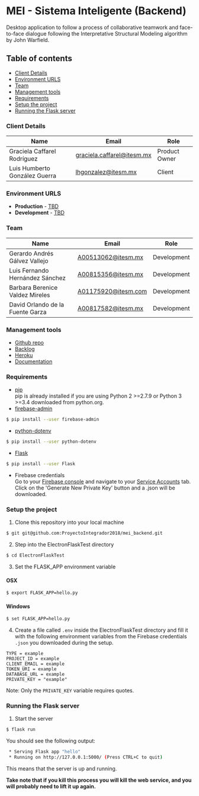 # MEI - Sistema Inteligente (Backend)

Desktop application to follow a process of collaborative teamwork and face-to-face dialogue following the Interpretative Structural Modeling algorithm by John Warfield.

## Table of contents

* [Client Details](#client-details)
* [Environment URLS](#environment-urls)
* [Team](#team)
* [Management tools](#management-tools)
* [Requirements](#requirements)
* [Setup the project](#setup-the-project)
* [Running the Flask server](#running-the-flask-server)


### Client Details

| Name               | Email             | Role |
| ------------------ | ----------------- | ---- |
| Graciela Caffarel Rodríguez | graciela.caffarel@itesm.mx | Product Owner |
| Luis Humberto González Guerra | lhgonzalez@itesm.mx | Client |


### Environment URLS

* **Production** - [TBD](TBD)
* **Development** - [TBD](TBD)

### Team

| Name           | Email             | Role        |
| -------------- | ----------------- | ----------- |
| Gerardo Andrés Gálvez Vallejo | A00513062@itesm.mx | Development |
| Luis Fernando Hernández Sánchez | A00815356@itesm.mx | Development |
| Barbara Berenice Valdez Mireles | A01175920@itesm.com | Development |
| David Orlando de la Fuente Garza | A00817582@itesm.mx | Development |

### Management tools

* [Github repo](https://github.com/ProyectoIntegrador2018/mei_backend)
* [Backlog](https://github.com/ProyectoIntegrador2018/mei_frontend/projects/1)
* [Heroku](https://crowdfront-staging.herokuapp.com/)
* [Documentation](https://drive.google.com/open?id=16-13j8v9uVM7V9z2Gq5vwgKBxlPyn1k9)

### Requirements
* [pip](https://pip.pypa.io/en/stable/installing/)<br/>
pip is already installed if you are using Python 2 >=2.7.9 or Python 3 >=3.4 downloaded from python.org.
* [firebase-admin](https://firebase.google.com/docs/admin/setup)
```bash
$ pip install --user firebase-admin
```
* [python-dotenv](https://github.com/theskumar/python-dotenv)
```bash
$ pip install --user python-dotenv
```
* [Flask](https://pypi.org/project/Flask/)
```bash
$ pip install --user Flask
```
* Firebase credentials<br/>
Go to your [Firebase console](https://console.firebase.google.com) and navigate to your [Service Accounts](https://console.firebase.google.com/project/_/settings/serviceaccounts/adminsdk) tab.<br/>
Click on the 'Generate New Private Key' button and a .json will be downloaded.

### Setup the project

1. Clone this repository into your local machine

```bash
$ git git@github.com:ProyectoIntegrador2018/mei_backend.git
```

2. Step into the ElectronFlaskTest directory
```bash
$ cd ElectronFlaskTest
```

3. Set the FLASK_APP environment variable

#### OSX
```bash
$ export FLASK_APP=hello.py
```

#### Windows
```bash
$ set FLASK_APP=hello.py
```

4. Create a file called `.env` inside the ElectronFlaskTest directory and fill it with the following environment variables from the Firebase credentials `.json` you downloaded during the setup.
```
TYPE = example
PROJECT_ID = example
CLIENT_EMAIL = example
TOKEN_URI = example
DATABASE_URL = example
PRIVATE_KEY = "example"
```

Note: Only the `PRIVATE_KEY` variable requires quotes.

### Running the Flask server

1. Start the server
```bash
$ flask run
```

You should see the following output:
```bash
 * Serving Flask app "hello"
 * Running on http://127.0.0.1:5000/ (Press CTRL+C to quit)
```

This means that the server is up and running.

**Take note that if you kill this process you will kill the web service, and you will probably need to lift it up again.**
